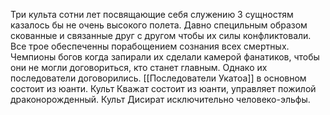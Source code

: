 
Три культа сотни лет посвящающие себя служению 3 сущностям казалось бы не очень высокого полета. Давно специльным образом скованные и связанные друг с другом чтобы их силы конфликтовали. Все трое обеспеченны порабощением сознания всех смертных. Чемпионы богов когда запирали их сделали камерой фанатиков, чтобы они не могли договориться, кто станет главным. Однако их последователи договорились. [[Последователи Укатоа]] в основном состоит из юанти. Культ Кважат состоит из юанти, управляет пожилой драконорожденный. Культ Дисират исключительно человеко-эльфы. 